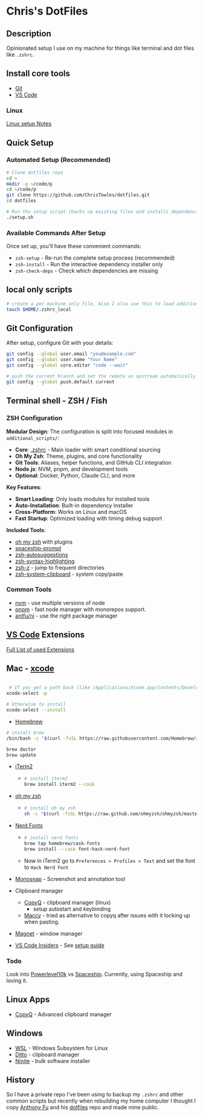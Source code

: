 # Chris's DotFiles

## Description

Opinionated setup I use on my machine for things like terminal and  dot files like `.zshrc`.

## Install core tools

- [Git](https://git-scm.com/)
- [VS Code](https://code.visualstudio.com/)
  
### Linux

[Linux setup Notes](./linux-setup-notes.md)

## Quick Setup

### Automated Setup (Recommended)

```bash
# Clone dotfiles repo
cd ~
mkdir -p ~/code/p
cd ~/code/p
git clone https://github.com/ChrisTowles/dotfiles.git
cd dotfiles

# Run the setup script (backs up existing files and installs dependencies)
./setup.sh
```

### Available Commands After Setup

Once set up, you'll have these convenient commands:

- `zsh-setup` - Re-run the complete setup process (recommended)
- `zsh-install` - Run the interactive dependency installer only
- `zsh-check-deps` - Check which dependencies are missing


## local only scripts

```bash
# create a per machine only file, Also I also use this to load additional scripts from a private repo.
touch $HOME/.zshrc_local

```

## Git Configuration

After setup, configure Git with your details:

```bash
git config --global user.email "you@example.com"
git config --global user.name "Your Name"
git config --global core.editor "code --wait"

# push the current branch and set the remote as upstream automatically every time you push
git config --global push.default current
```

## Terminal shell - ZSH / Fish

### ZSH Configuration

**Modular Design**: The configuration is split into focused modules in `additional_scripts/`:

- **Core**: [.zshrc](.zshrc) - Main loader with smart conditional sourcing
- **Oh My Zsh**: Theme, plugins, and core functionality  
- **Git Tools**: Aliases, helper functions, and GitHub CLI integration
- **Node.js**: NVM, pnpm, and development tools
- **Optional**: Docker, Python, Claude CLI, and more

**Key Features**:
- **Smart Loading**: Only loads modules for installed tools
- **Auto-Installation**: Built-in dependency installer
- **Cross-Platform**: Works on Linux and macOS
- **Fast Startup**: Optimized loading with timing debug support

**Included Tools**:
- [oh my zsh](https://ohmyz.sh/) with plugins
- [spaceship-prompt](https://github.com/spaceship-prompt/spaceship-prompt)
- [zsh-autosuggestions](https://github.com/zsh-users/zsh-autosuggestions)
- [zsh-syntax-highlighting](https://github.com/zsh-users/zsh-syntax-highlighting)
- [zsh-z](https://github.com/agkozak/zsh-z) - jump to frequent directories
- [zsh-system-clipboard](https://github.com/kutsan/zsh-system-clipboard) - system copy/paste

### Common Tools
- [nvm](https://github.com/nvm-sh/nvm) - use multiple versions of node
- [pnpm](https://pnpm.io/) - fast node manager with monorepos support.
- [antfu/ni](https://github.com/antfu/ni) - use the right package manager

## [VS Code](https://code.visualstudio.com/) Extensions

[Full List of used Extensions](./vscode-extendsions.md)

## Mac - [xcode](https://developer.apple.com/xcode/)

```bash

 # If you get a path back (like /Applications/Xcode.app/Contents/Developer) then you're good to go
xcode-select -p

# Otherwise to install
xcode-select --install

```

- [Homebrew](https://brew.sh/)

```bash
# install brew
/bin/bash -c "$(curl -fsSL https://raw.githubusercontent.com/Homebrew/install/master/install.sh)"

brew doctor
brew update
```

- [iTerm2](https://iterm2.com/)
  - ```bash
    # install iterm2
    brew install iterm2 --cask
    ```
- [oh my zsh](https://ohmyz.sh/)
  - ```bash
    # install oh my zsh
    sh -c "$(curl -fsSL https://raw.github.com/ohmyzsh/ohmyzsh/master/tools/install.sh)"
    ```
- [Nerd Fonts](https://www.nerdfonts.com/)
  - ```bash
    # install nerd fonts
    brew tap homebrew/cask-fonts
    brew install --cask font-hack-nerd-font
    ```
  - Now in iTerm2 go to `Preferences > Profiles > Text` and set the font to `Hack Nerd Font`

- [Monosnap](https://monosnap.com/) - Screenshot and annotation tool
- Clipboard manager
  - [CopyQ](https://hluk.github.io/CopyQ/) - clipboard manager (linux)
    - setup autostart and keybinding
  - [Maccy](https://maccy.app/) - tried as alternative to copyq after issues with it locking up when pasting.

- [Magnet](https://magnet.crowdcafe.com/) - window manager

- [VS Code Insiders](https://code.visualstudio.com/insiders/) - See [setup guide](docs/apps/code-insiders.md)

### Todo

Look into [Powerlevel10k](https://github.com/romkatv/powerlevel10k#powerlevel10k) vs [Spaceship](https://github.com/spaceship-prompt/spaceship-prompt). Currently, using Spaceship and loving it. 

## Linux Apps

- [CopyQ](https://hluk.github.io/CopyQ/) - Advanced clipboard manager

## Windows

- [WSL](https://docs.microsoft.com/en-us/windows/wsl/) - Windows Subsystem for Linux
- [Ditto](https://ditto-cp.sourceforge.io/) - clipboard manager
- [Ninite](https://ninite.com/) - bulk software installer

## History

So I have a private repo I've been using to backup my `.zshrc` and other common scripts but recently when rebuilding my home computer I thought I copy [Anthony Fu](https://github.com/antfu) and his [dotfiles](https://github.com/antfu/dotfiles) repo and made mine public.
